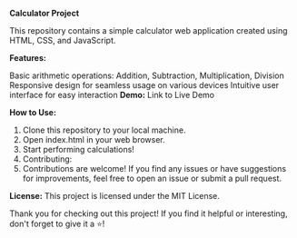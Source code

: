 **Calculator Project**

This repository contains a simple calculator web application created using HTML, CSS, and JavaScript.

**Features:**

Basic arithmetic operations: Addition, Subtraction, Multiplication, Division
Responsive design for seamless usage on various devices
Intuitive user interface for easy interaction
**Demo:**
Link to Live Demo

**How to Use:**

1. Clone this repository to your local machine.
2. Open index.html in your web browser.
3. Start performing calculations!
4. Contributing:
5. Contributions are welcome! If you find any issues or have suggestions for improvements, feel free to open an issue or submit a pull request.

**License:**
This project is licensed under the MIT License.

Thank you for checking out this project! If you find it helpful or interesting, don't forget to give it a ⭐️!
